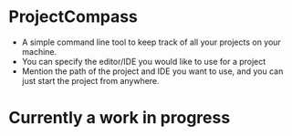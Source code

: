 # ProjectCompass
- A simple command line tool to keep track of all your projects on your machine.
- You can specify the editor/IDE you would like to use for a project
- Mention the path of the project and IDE you want to use, and you can just start the project from anywhere.

# Currently a work in progress

